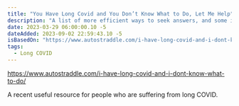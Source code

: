 ```yaml
---
title: "You Have Long Covid and You Don’t Know What to Do, Let Me Help"
description: "A list of more efficient ways to seek answers, and some ideas about how to manage while you look for them!"
date: 2023-03-29 06:00:00.10 -5
dateAdded: 2023-09-02 22:59:43.10 -5
isBasedOn: "https://www.autostraddle.com/i-have-long-covid-and-i-dont-know-what-to-do/"
tags:
  - Long COVID
---
```


https://www.autostraddle.com/i-have-long-covid-and-i-dont-know-what-to-do/

A recent useful resource for people who are suffering from long COVID.
